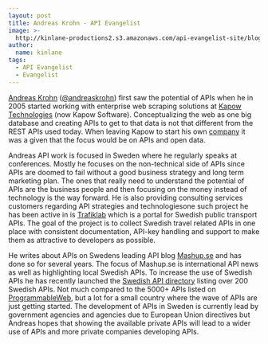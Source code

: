 ```yaml
---
layout: post
title: Andreas Krohn - API Evangelist
image: >-
  http://kinlane-productions2.s3.amazonaws.com/api-evangelist-site/blog/andreas-krohn-api-evangelist.jpg
author:
  name: kinlane
tags:
  - API Evangelist
  - Evangelist
---
```

[Andreas Krohn](http://se.linkedin.com/in/andreaskrohn) ([@andreaskrohn](http://twitter.com/andreaskrohn)) first saw the potential of APIs when he in 2005 started working with enterprise web scraping solutions at [Kapow Technologies](http://kapowsoftware.com/) (now Kapow Software). Conceptualizing the web as one big database and creating APIs to get to that data is not that different from the REST APIs used today. When leaving Kapow to start his own [company](http://dopter.se) it was a given that the focus would be on APIs and open data.

Andreas API work is focused in Sweden where he regularly speaks at conferences. Mostly he focuses on the non-technical side of APIs since APIs are doomed to fail without a good business strategy and long term marketing plan. The ones that really need to understand the potential of APIs are the business people and then focusing on the money instead of technology is the way forward. He is also providing consulting services customers regarding API strategies and technologiesone such project he has been active in is [Trafiklab](http://trafiklab.se) which is a portal for Swedish public transport APIs. The goal of the project is to collect Swedish travel related APIs in one place with consistent documentation, API-key handling and support to make them as attractive to developers as possible.

He writes about APIs on Swedens leading API blog [Mashup.se](http://www.mashup.se) and has done so for several years. The focus of Mashup.se is international API news as well as highlighting local Swedish APIs. To increase the use of Swedish APIs he has recently launched the [Swedish API directory](http://www.mashup.se/apikatalog) listing over 200 Swedish APIs. Not much compared to the 5000+ APIs listed on [ProgrammableWeb](http://www.programmableweb.com/), but a lot for a small country where the wave of APIs are just getting started. The development of APIs in Sweden is currently lead by government agencies and agencies due to European Union directives but Andreas hopes that showing the available private APIs will lead to a wider use of APIs and more private companies developing APIs.